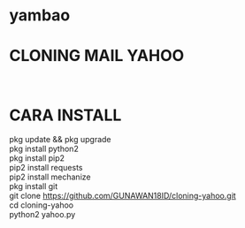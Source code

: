 # yambao
# CLONING MAIL YAHOO<br><br>
# CARA INSTALL<br>
pkg update && pkg upgrade<br>
pkg install python2<br>
pkg install pip2<br>
pip2 install requests<br>
pip2 install mechanize<br>
pkg install git<br>
git clone https://github.com/GUNAWAN18ID/cloning-yahoo.git<br>
cd cloning-yahoo<br>
python2 yahoo.py<br>
